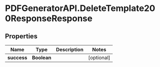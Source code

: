# PDFGeneratorAPI.DeleteTemplate200ResponseResponse

## Properties

Name | Type | Description | Notes
------------ | ------------- | ------------- | -------------
**success** | **Boolean** |  | [optional] 


